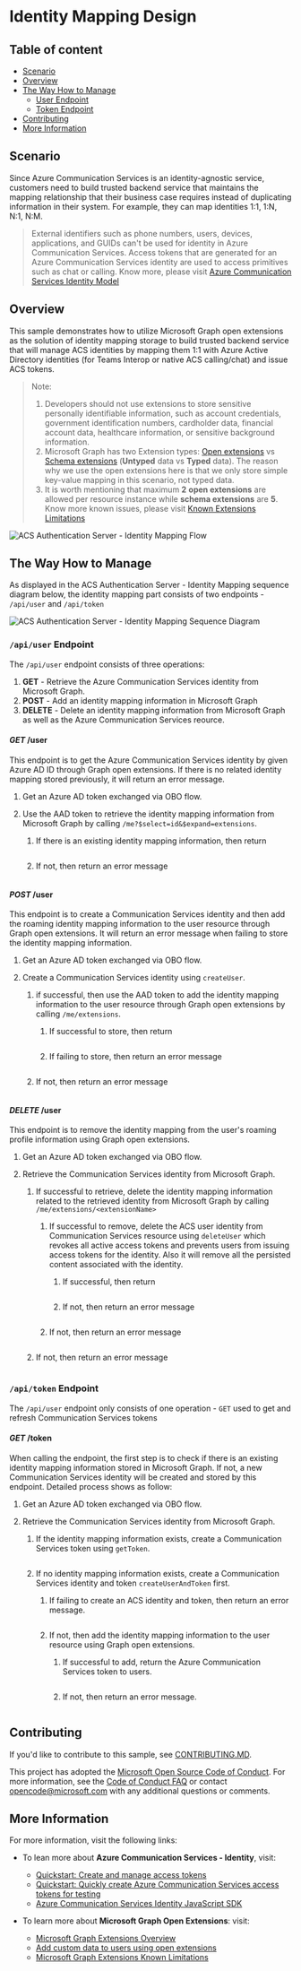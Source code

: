# Identity Mapping Design

## Table of content

- [Scenario](#scenario)
- [Overview](#overview)
- [The Way How to Manage](#the-way-how-to-manage)
  - [User Endpoint](#user-endpoint)
  - [Token Endpoint](#token-endpoint)
- [Contributing](#contributing)
- [More Information](#more-information)

## Scenario

Since Azure Communication Services is an identity-agnostic service, customers need to build trusted backend service that maintains the mapping relationship that their business case requires instead of duplicating information in their system. For example, they can map identities 1:1, 1:N, N:1, N:M.

>External identifiers such as phone numbers, users, devices, applications, and GUIDs can't be used for identity in Azure Communication Services. Access tokens that are generated for an Azure Communication Services identity are used to access primitives such as chat or calling. Know more, please visit [Azure Communication Services Identity Model](https://docs.microsoft.com/azure/communication-services/concepts/identity-model)

## Overview

This sample demonstrates how to utilize Microsoft Graph open extensions as the solution of identity mapping storage to build trusted backend service that will manage ACS identities by mapping them 1:1 with Azure Active Directory identities (for Teams Interop or native ACS calling/chat) and issue ACS tokens.

> Note: 
>
> 1. Developers should not use extensions to store sensitive personally identifiable information, such as account credentials, government identification numbers, cardholder data, financial account data, healthcare information, or sensitive background information.
> 2. Microsoft Graph has two Extension types: [Open extensions](https://docs.microsoft.com/graph/extensibility-overview#open-extensions) vs [Schema extensions](https://docs.microsoft.com/graph/extensibility-overview#schema-extensions) (**Untyped** data vs **Typed** data). The reason why we use the open extensions here is that we only store simple key-value mapping in this scenario, not typed data.
> 3. It is worth mentioning that maximum **2** **open extensions** are allowed per resource instance while **schema extensions** are **5**. Know more known issues, please visit [Known Extensions Limitations](https://docs.microsoft.com/graph/known-issues#extensions)

![ ACS Authentication Server - Identity Mapping Flow](../images/ACS-Authentication-Server-Sample_Identity-Mapping-Flow.png)

## The Way How to Manage

As displayed in the ACS Authentication Server - Identity Mapping sequence diagram below, the identity mapping part consists of two endpoints - `/api/user` and `/api/token`

![ACS Authentication Server - Identity Mapping Sequence Diagram](../images/ACS-Authentication-Server-Sample_Identity-Mapping-Sequence.png)

### `/api/user` Endpoint

The `/api/user` endpoint consists of three operations:

1. **GET** - Retrieve the Azure Communication Services identity from Microsoft Graph.
2. **POST** - Add an identity mapping information in Microsoft Graph
3. **DELETE** - Delete an identity mapping information from Microsoft Graph as well as the Azure Communication Services reource.

#### ***GET*** /user

This endpoint is to get the Azure Communication Services identity by given Azure AD ID through Graph open extensions. If there is no related identity mapping stored previously, it will return an error message.

1. Get an Azure AD token exchanged via OBO flow.

2. Use the AAD token to retrieve the identity mapping information from Microsoft Graph by calling `/me?$select=id&$expand=extensions`.

   1. If there is an existing identity mapping information, then return

      ```json
      
      ```

   2. If not, then return an error message

      ```json
      
      ```

#### ***POST*** /user

This endpoint is to create a Communication Services identity and then add the roaming identity mapping information to the user resource through Graph open extensions. It will return an error message when failing to store the identity mapping information.

1. Get an Azure AD token exchanged via OBO flow.

2. Create a Communication Services identity using `createUser`.

   1. if successful, then use the AAD token to add the identity mapping information to the user resource through Graph open extensions by calling `/me/extensions`.

      1. If successful to store, then return

         ```json
         
         ```

      2. If failing to store, then return an error message

         ```json
         
         ```

   2. If not, then return an error message

      ```json
      
      ```

#### ***DELETE*** /user

This endpoint is to remove the identity mapping from the user's roaming profile information using Graph open extensions.

1. Get an Azure AD token exchanged via OBO flow.

2. Retrieve the Communication Services identity from Microsoft Graph.

   1. If successful to retrieve, delete the identity mapping information related to the retrieved identity from Microsoft Graph by calling `/me/extensions/<extensionName>`

      1. If successful to remove, delete the ACS user identity from Communication Services resource using `deleteUser` which revokes all active access tokens and prevents users from issuing access tokens for the identity. Also it will remove all the persisted content associated with the identity.

         1. If successful, then return

            ```json
            
            ```

         2. If not, then return an error message

            ```json
            
            ```

      2. If not, then return an error message

         ```json
         
         ```

   2. If not, then return an error message

      ```json
      
      ```

### `/api/token` Endpoint

The `/api/user` endpoint only consists of one operation - `GET` used to get and refresh Communication Services tokens

#### ***GET*** /token

When calling the endpoint, the first step is to check if there is an existing identity mapping information stored in Microsoft Graph. If not, a new Communication Services identity will be created and stored by this endpoint. Detailed process shows as follow:

1. Get an Azure AD token exchanged via OBO flow.

2. Retrieve the Communication Services identity from Microsoft Graph.

   1. If the identity mapping information exists, create a Communication Services token using `getToken`.

      ```json
      
      ```

   2. If no identity mapping information exists, create a Communication Services identity and token `createUserAndToken` first.

      1. If failing to create an ACS identity and token, then return an error message.

         ```json
         
         ```

      2. If not, then add the identity mapping information to the user resource using Graph open extensions.

         1. If successful to add, return the Azure Communication Services token to users.

            ```json
            
            ```

         2. If not, then return an error message.

            ```json
            
            ```

## Contributing

If you'd like to contribute to this sample, see [CONTRIBUTING.MD](../../CONTRIBUTING.md).

This project has adopted the [Microsoft Open Source Code of Conduct](https://opensource.microsoft.com/codeofconduct/). For more information, see the [Code of Conduct FAQ](https://opensource.microsoft.com/codeofconduct/faq/) or contact [opencode@microsoft.com](mailto:opencode@microsoft.com) with any additional questions or comments.

## More Information

For more information, visit the following links:

- To lean more about **Azure Communication Services - Identity**, visit:

  - [Quickstart: Create and manage access tokens](https://docs.microsoft.com/azure/communication-services/quickstarts/access-tokens?pivots=programming-language-javascript)
  - [Quickstart: Quickly create Azure Communication Services access tokens for testing](https://docs.microsoft.com/azure/communication-services/quickstarts/identity/quick-create-identity)
  - [Azure Communication Services Identity JavaScript SDK](https://azuresdkdocs.blob.core.windows.net/$web/javascript/azure-communication-identity/1.0.0/index.html)
- To learn more about **Microsoft Graph Open Extensions**: visit:
  - [Microsoft Graph Extensions Overview](https://docs.microsoft.com/graph/extensibility-overview)
  - [Add custom data to users using open extensions](https://docs.microsoft.com/graph/extensibility-open-users)
  - [Microsoft Graph Extensions Known Limitations](https://docs.microsoft.com/graph/known-issues#extensions)

